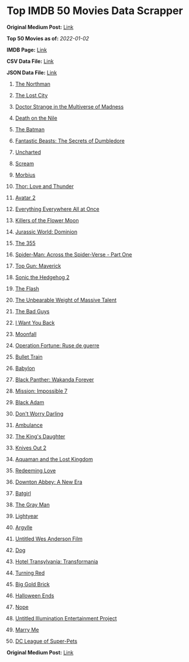 # Top IMDB 50 Movies Data Scrapper

**Original Medium Post:** [Link](https://medium.com/@nishantsahoo/which-movie-should-i-watch-5c83a3c0f5b1) 

**Top 50 Movies as of:** _2022-01-02_

**IMDB Page:** [Link](http://www.imdb.com/search/title?release_date=2022,2022&title_type=feature)

**CSV Data File:** [Link](/Data/data.csv)

**JSON Data File:** [Link](/Data/data.json)

1. [The Northman](https://www.imdb.com/title/tt11138512/?ref_=adv_li_tt)

2. [The Lost City](https://www.imdb.com/title/tt13320622/?ref_=adv_li_tt)

3. [Doctor Strange in the Multiverse of Madness](https://www.imdb.com/title/tt9419884/?ref_=adv_li_tt)

4. [Death on the Nile](https://www.imdb.com/title/tt7657566/?ref_=adv_li_tt)

5. [The Batman](https://www.imdb.com/title/tt1877830/?ref_=adv_li_tt)

6. [Fantastic Beasts: The Secrets of Dumbledore](https://www.imdb.com/title/tt4123432/?ref_=adv_li_tt)

7. [Uncharted](https://www.imdb.com/title/tt1464335/?ref_=adv_li_tt)

8. [Scream](https://www.imdb.com/title/tt11245972/?ref_=adv_li_tt)

9. [Morbius](https://www.imdb.com/title/tt5108870/?ref_=adv_li_tt)

10. [Thor: Love and Thunder](https://www.imdb.com/title/tt10648342/?ref_=adv_li_tt)

11. [Avatar 2](https://www.imdb.com/title/tt1630029/?ref_=adv_li_tt)

12. [Everything Everywhere All at Once](https://www.imdb.com/title/tt6710474/?ref_=adv_li_tt)

13. [Killers of the Flower Moon](https://www.imdb.com/title/tt5537002/?ref_=adv_li_tt)

14. [Jurassic World: Dominion](https://www.imdb.com/title/tt8041270/?ref_=adv_li_tt)

15. [The 355](https://www.imdb.com/title/tt8356942/?ref_=adv_li_tt)

16. [Spider-Man: Across the Spider-Verse - Part One](https://www.imdb.com/title/tt9362722/?ref_=adv_li_tt)

17. [Top Gun: Maverick](https://www.imdb.com/title/tt1745960/?ref_=adv_li_tt)

18. [Sonic the Hedgehog 2](https://www.imdb.com/title/tt12412888/?ref_=adv_li_tt)

19. [The Flash](https://www.imdb.com/title/tt0439572/?ref_=adv_li_tt)

20. [The Unbearable Weight of Massive Talent](https://www.imdb.com/title/tt11291274/?ref_=adv_li_tt)

21. [The Bad Guys](https://www.imdb.com/title/tt8115900/?ref_=adv_li_tt)

22. [I Want You Back](https://www.imdb.com/title/tt6462958/?ref_=adv_li_tt)

23. [Moonfall](https://www.imdb.com/title/tt5834426/?ref_=adv_li_tt)

24. [Operation Fortune: Ruse de guerre](https://www.imdb.com/title/tt7985704/?ref_=adv_li_tt)

25. [Bullet Train](https://www.imdb.com/title/tt12593682/?ref_=adv_li_tt)

26. [Babylon](https://www.imdb.com/title/tt10640346/?ref_=adv_li_tt)

27. [Black Panther: Wakanda Forever](https://www.imdb.com/title/tt9114286/?ref_=adv_li_tt)

28. [Mission: Impossible 7](https://www.imdb.com/title/tt9603212/?ref_=adv_li_tt)

29. [Black Adam](https://www.imdb.com/title/tt6443346/?ref_=adv_li_tt)

30. [Don't Worry Darling](https://www.imdb.com/title/tt10731256/?ref_=adv_li_tt)

31. [Ambulance](https://www.imdb.com/title/tt4998632/?ref_=adv_li_tt)

32. [The King's Daughter](https://www.imdb.com/title/tt2328678/?ref_=adv_li_tt)

33. [Knives Out 2](https://www.imdb.com/title/tt11564570/?ref_=adv_li_tt)

34. [Aquaman and the Lost Kingdom](https://www.imdb.com/title/tt9663764/?ref_=adv_li_tt)

35. [Redeeming Love](https://www.imdb.com/title/tt11365186/?ref_=adv_li_tt)

36. [Downton Abbey: A New Era](https://www.imdb.com/title/tt11703710/?ref_=adv_li_tt)

37. [Batgirl](https://www.imdb.com/title/tt6718412/?ref_=adv_li_tt)

38. [The Gray Man](https://www.imdb.com/title/tt1649418/?ref_=adv_li_tt)

39. [Lightyear](https://www.imdb.com/title/tt10298810/?ref_=adv_li_tt)

40. [Argylle](https://www.imdb.com/title/tt15009428/?ref_=adv_li_tt)

41. [Untitled Wes Anderson Film](https://www.imdb.com/title/tt14230388/?ref_=adv_li_tt)

42. [Dog](https://www.imdb.com/title/tt11252248/?ref_=adv_li_tt)

43. [Hotel Transylvania: Transformania](https://www.imdb.com/title/tt9848626/?ref_=adv_li_tt)

44. [Turning Red](https://www.imdb.com/title/tt8097030/?ref_=adv_li_tt)

45. [Big Gold Brick](https://www.imdb.com/title/tt10308878/?ref_=adv_li_tt)

46. [Halloween Ends](https://www.imdb.com/title/tt10665342/?ref_=adv_li_tt)

47. [Nope](https://www.imdb.com/title/tt10954984/?ref_=adv_li_tt)

48. [Untitled Illumination Entertainment Project](https://www.imdb.com/title/tt6718170/?ref_=adv_li_tt)

49. [Marry Me](https://www.imdb.com/title/tt10223460/?ref_=adv_li_tt)

50. [DC League of Super-Pets](https://www.imdb.com/title/tt8912936/?ref_=adv_li_tt)

**Original Medium Post:** [Link](https://medium.com/@nishantsahoo/which-movie-should-i-watch-5c83a3c0f5b1) 
